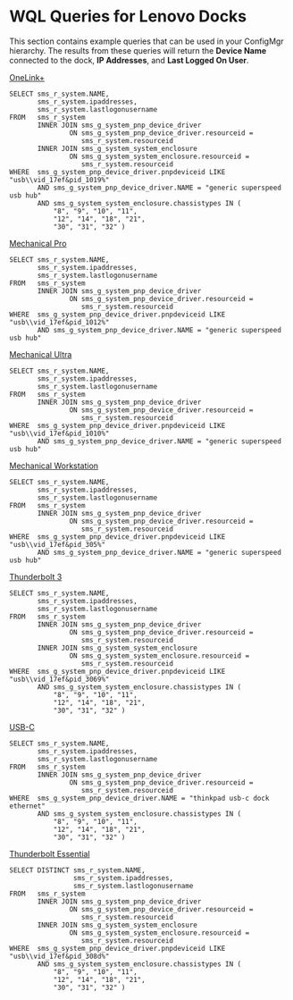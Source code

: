 # WQL Queries for Lenovo Docks

This section contains example queries that can be used in your ConfigMgr hierarchy.  The results from these queries will return the **Device Name** connected to the dock, **IP Addresses**, and **Last Logged On User**.

[OneLink+](https://support.lenovo.com/solutions/acc100252)
```wql
SELECT sms_r_system.NAME,
       sms_r_system.ipaddresses,
       sms_r_system.lastlogonusername
FROM   sms_r_system
       INNER JOIN sms_g_system_pnp_device_driver
               ON sms_g_system_pnp_device_driver.resourceid =
                  sms_r_system.resourceid
       INNER JOIN sms_g_system_system_enclosure
               ON sms_g_system_system_enclosure.resourceid =
                  sms_r_system.resourceid
WHERE  sms_g_system_pnp_device_driver.pnpdeviceid LIKE "usb\\vid_17ef&pid_1019%"
       AND sms_g_system_pnp_device_driver.NAME = "generic superspeed usb hub"
       AND sms_g_system_system_enclosure.chassistypes IN (
           "8", "9", "10", "11",
           "12", "14", "18", "21",
           "30", "31", "32" )
```

[Mechanical Pro ](https://support.lenovo.com/solutions/pd027981)
```wql
SELECT sms_r_system.NAME,
       sms_r_system.ipaddresses,
       sms_r_system.lastlogonusername
FROM   sms_r_system
       INNER JOIN sms_g_system_pnp_device_driver
               ON sms_g_system_pnp_device_driver.resourceid =
                  sms_r_system.resourceid
WHERE  sms_g_system_pnp_device_driver.pnpdeviceid LIKE "usb\\vid_17ef&pid_1012%"
       AND sms_g_system_pnp_device_driver.NAME = "generic superspeed usb hub" 
```

[Mechanical Ultra](https://support.lenovo.com/solutions/pd028010)
```wql
SELECT sms_r_system.NAME,
       sms_r_system.ipaddresses,
       sms_r_system.lastlogonusername
FROM   sms_r_system
       INNER JOIN sms_g_system_pnp_device_driver
               ON sms_g_system_pnp_device_driver.resourceid =
                  sms_r_system.resourceid
WHERE  sms_g_system_pnp_device_driver.pnpdeviceid LIKE "usb\\vid_17ef&pid_1010%"
       AND sms_g_system_pnp_device_driver.NAME = "generic superspeed usb hub"
```
[Mechanical Workstation](https://support.lenovo.com/solutions/acc100247)
```wql
SELECT sms_r_system.NAME,
       sms_r_system.ipaddresses,
       sms_r_system.lastlogonusername
FROM   sms_r_system
       INNER JOIN sms_g_system_pnp_device_driver
               ON sms_g_system_pnp_device_driver.resourceid =
                  sms_r_system.resourceid
WHERE  sms_g_system_pnp_device_driver.pnpdeviceid LIKE "usb\\vid_17ef&pid_305%"
       AND sms_g_system_pnp_device_driver.NAME = "generic superspeed usb hub" 
```

[Thunderbolt 3](https://support.lenovo.com/solutions/acc100356)
```wql
SELECT sms_r_system.NAME,
       sms_r_system.ipaddresses,
       sms_r_system.lastlogonusername
FROM   sms_r_system
       INNER JOIN sms_g_system_pnp_device_driver
               ON sms_g_system_pnp_device_driver.resourceid =
                  sms_r_system.resourceid
       INNER JOIN sms_g_system_system_enclosure
               ON sms_g_system_system_enclosure.resourceid =
                  sms_r_system.resourceid
WHERE  sms_g_system_pnp_device_driver.pnpdeviceid LIKE "usb\\vid_17ef&pid_3069%"
       AND sms_g_system_system_enclosure.chassistypes IN (
           "8", "9", "10", "11",
           "12", "14", "18", "21",
           "30", "31", "32" )
```

[USB-C](https://support.lenovo.com/accessories/ACC100348)
```wql
SELECT sms_r_system.NAME,
       sms_r_system.ipaddresses,
       sms_r_system.lastlogonusername
FROM   sms_r_system
       INNER JOIN sms_g_system_pnp_device_driver
               ON sms_g_system_pnp_device_driver.resourceid =
                  sms_r_system.resourceid
WHERE  sms_g_system_pnp_device_driver.NAME = "thinkpad usb-c dock ethernet"
       AND sms_g_system_system_enclosure.chassistypes IN (
           "8", "9", "10", "11",
           "12", "14", "18", "21",
           "30", "31", "32" ) 
```

[Thunderbolt Essential](https://support.lenovo.com/solutions/PD500373)
```wql
SELECT DISTINCT sms_r_system.NAME,
                sms_r_system.ipaddresses,
                sms_r_system.lastlogonusername
FROM   sms_r_system
       INNER JOIN sms_g_system_pnp_device_driver
               ON sms_g_system_pnp_device_driver.resourceid =
                  sms_r_system.resourceid
       INNER JOIN sms_g_system_system_enclosure
               ON sms_g_system_system_enclosure.resourceid =
                  sms_r_system.resourceid
WHERE  sms_g_system_pnp_device_driver.pnpdeviceid LIKE "usb\\vid_17ef&pid_308d%"
       AND sms_g_system_system_enclosure.chassistypes IN (
           "8", "9", "10", "11",
           "12", "14", "18", "21",
           "30", "31", "32" )
```